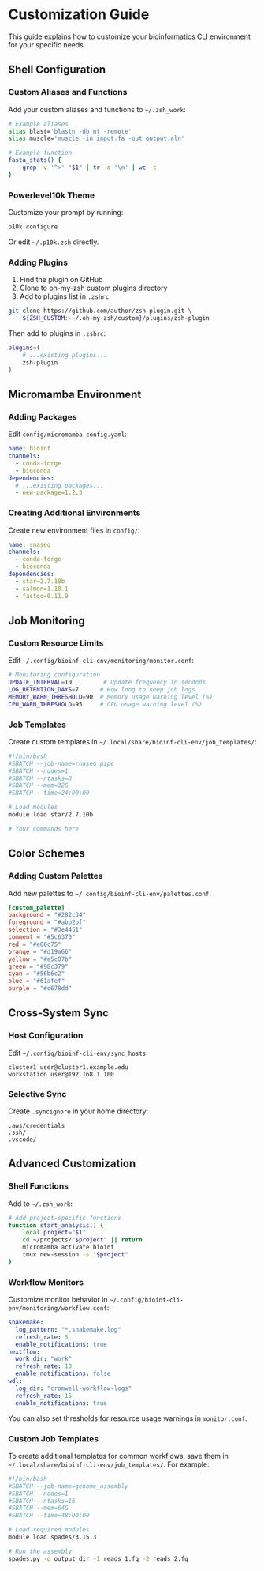 # Customization Guide

This guide explains how to customize your bioinformatics CLI environment for your
specific needs.

## Shell Configuration

### Custom Aliases and Functions

Add your custom aliases and functions to `~/.zsh_work`:

```zsh
# Example aliases
alias blast='blastn -db nt -remote'
alias muscle='muscle -in input.fa -out output.aln'

# Example function
fasta_stats() {
    grep -v '^>' "$1" | tr -d '\n' | wc -c
}
```

### Powerlevel10k Theme

Customize your prompt by running:

```bash
p10k configure
```

Or edit `~/.p10k.zsh` directly.

### Adding Plugins

1. Find the plugin on GitHub
2. Clone to oh-my-zsh custom plugins directory
3. Add to plugins list in `.zshrc`

```bash
git clone https://github.com/author/zsh-plugin.git \
    ${ZSH_CUSTOM:-~/.oh-my-zsh/custom}/plugins/zsh-plugin
```

Then add to plugins in `.zshrc`:

```zsh
plugins=(
    # ...existing plugins...
    zsh-plugin
)
```

## Micromamba Environment

### Adding Packages

Edit `config/micromamba-config.yaml`:

```yaml
name: bioinf
channels:
  - conda-forge
  - bioconda
dependencies:
  # ...existing packages...
  - new-package=1.2.3
```

### Creating Additional Environments

Create new environment files in `config/`:

```yaml
name: rnaseq
channels:
  - conda-forge
  - bioconda
dependencies:
  - star=2.7.10b
  - salmon=1.10.1
  - fastqc=0.11.9
```

## Job Monitoring

### Custom Resource Limits

Edit `~/.config/bioinf-cli-env/monitoring/monitor.conf`:

```bash
# Monitoring configuration
UPDATE_INTERVAL=10         # Update frequency in seconds
LOG_RETENTION_DAYS=7      # How long to keep job logs
MEMORY_WARN_THRESHOLD=90  # Memory usage warning level (%)
CPU_WARN_THRESHOLD=95     # CPU usage warning level (%)
```

### Job Templates

Create custom templates in `~/.local/share/bioinf-cli-env/job_templates/`:

```bash
#!/bin/bash
#SBATCH --job-name=rnaseq_pipe
#SBATCH --nodes=1
#SBATCH --ntasks=8
#SBATCH --mem=32G
#SBATCH --time=24:00:00

# Load modules
module load star/2.7.10b

# Your commands here
```

## Color Schemes

### Adding Custom Palettes

Add new palettes to `~/.config/bioinf-cli-env/palettes.conf`:

```toml
[custom_palette]
background = "#282c34"
foreground = "#abb2bf"
selection = "#3e4451"
comment = "#5c6370"
red = "#e06c75"
orange = "#d19a66"
yellow = "#e5c07b"
green = "#98c379"
cyan = "#56b6c2"
blue = "#61afef"
purple = "#c678dd"
```

## Cross-System Sync

### Host Configuration

Edit `~/.config/bioinf-cli-env/sync_hosts`:

```text
cluster1 user@cluster1.example.edu
workstation user@192.168.1.100
```

### Selective Sync

Create `.syncignore` in your home directory:

```text
.aws/credentials
.ssh/
.vscode/
```

## Advanced Customization

### Shell Functions

Add to `~/.zsh_work`:

```zsh
# Add project-specific functions
function start_analysis() {
    local project="$1"
    cd ~/projects/"$project" || return
    micromamba activate bioinf
    tmux new-session -s "$project"
}
```

### Workflow Monitors

Customize monitor behavior in `~/.config/bioinf-cli-env/monitoring/workflow.conf`:

```yaml
snakemake:
  log_pattern: "*.snakemake.log"
  refresh_rate: 5
  enable_notifications: true
nextflow:
  work_dir: "work"
  refresh_rate: 10
  enable_notifications: false
wdl:
  log_dir: "cromwell-workflow-logs"
  refresh_rate: 15
  enable_notifications: true
```

You can also set thresholds for resource usage warnings in `monitor.conf`.

### Custom Job Templates

To create additional templates for common workflows, save them in 
`~/.local/share/bioinf-cli-env/job_templates/`. For example:

```bash
#!/bin/bash
#SBATCH --job-name=genome_assembly
#SBATCH --nodes=1
#SBATCH --ntasks=16
#SBATCH --mem=64G
#SBATCH --time=48:00:00

# Load required modules
module load spades/3.15.3

# Run the assembly
spades.py -o output_dir -1 reads_1.fq -2 reads_2.fq
```
